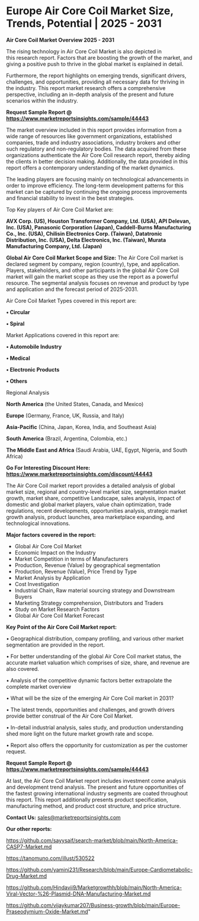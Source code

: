 # Europe Air Core Coil Market Size, Trends, Potential | 2025 - 2031

<Strong> Air Core Coil Market Overview 2025 - 2031</strong>

The rising technology in Air Core Coil Market is also depicted in this research report. Factors that are boosting the growth of the market, and giving a positive push to thrive in the global market is explained in detail.

Furthermore, the report highlights on emerging trends, significant drivers, challenges, and opportunities, providing all necessary data for thriving in the industry. This report market research offers a comprehensive perspective, including an in-depth analysis of the present and future scenarios within the industry.

<strong>Request Sample Report @ <a href=https://www.marketreportsinsights.com/sample/44443>https://www.marketreportsinsights.com/sample/44443</a></strong>

The market overview included in this report provides information from a wide range of resources like government organizations, established companies, trade and industry associations, industry brokers and other such regulatory and non-regulatory bodies. The data acquired from these organizations authenticate the Air Core Coil research report, thereby aiding the clients in better decision making. Additionally, the data provided in this report offers a contemporary understanding of the market dynamics.

The leading players are focusing mainly on technological advancements in order to improve efficiency. The long-term development patterns for this market can be captured by continuing the ongoing process improvements and financial stability to invest in the best strategies.

Top Key players of Air Core Coil Market are:

<strong>AVX Corp. (US), Houston Transformer Company, Ltd. (USA), API Delevan, Inc. (USA), Panasonic Corporation (Japan), Caddell-Burns Manufacturing Co., Inc. (USA), Chilisin Electronics Corp. (Taiwan), Datatronic Distribution, Inc. (USA), Delta Electronics, Inc. (Taiwan), Murata Manufacturing Company, Ltd. (Japan)</strong>

<strong><b>Global Air Core Coil Market Scope and Size:</b></strong>
The Air Core Coil market is declared segment by company, region (country), type, and application. Players, stakeholders, and other participants in the global Air Core Coil market will gain the market scope as they use the report as a powerful resource. The segmental analysis focuses on revenue and product by type and application and the forecast period of 2025-2031.

Air Core Coil Market Types covered in this report are:

<strong>•  Circular

•  Spiral</strong>

Market Applications covered in this report are:

<strong>•  Automobile Industry

•  Medical

•  Electronic Products

•  Others</strong> 

Regional Analysis

<strong>North America</strong> (the United States, Canada, and Mexico)

<strong>Europe</strong> (Germany, France, UK, Russia, and Italy)

<strong>Asia-Pacific</strong> (China, Japan, Korea, India, and Southeast Asia)

<strong>South America</strong> (Brazil, Argentina, Colombia, etc.)

<strong>The Middle East and Africa</strong> (Saudi Arabia, UAE, Egypt, Nigeria, and South Africa)

<strong>Go For Interesting Discount Here: <a href=https://www.marketreportsinsights.com/discount/44443>https://www.marketreportsinsights.com/discount/44443</a></strong>

The Air Core Coil market report provides a detailed analysis of global market size, regional and country-level market size, segmentation market growth, market share, competitive Landscape, sales analysis, impact of domestic and global market players, value chain optimization, trade regulations, recent developments, opportunities analysis, strategic market growth analysis, product launches, area marketplace expanding, and technological innovations.

<strong><b>Major factors covered in the report:</b></strong>
<ul>
  <li>Global Air Core Coil Market </li>
  <li>Economic Impact on the Industry</li>
  <li>Market Competition in terms of Manufacturers</li>
  <li>Production, Revenue (Value) by geographical segmentation</li>
  <li>Production, Revenue (Value), Price Trend by Type</li>
  <li>Market Analysis by Application</li>
  <li>Cost Investigation</li>
  <li>Industrial Chain, Raw material sourcing strategy and Downstream Buyers</li>
  <li>Marketing Strategy comprehension, Distributors and Traders</li>
  <li>Study on Market Research Factors</li>
  <li>Global Air Core Coil Market Forecast</li>
</ul>

<strong><b>Key Point of the Air Core Coil Market report:</b></strong>

• Geographical distribution, company profiling, and various other market segmentation are provided in the report.

• For better understanding of the global Air Core Coil market status, the accurate market valuation which comprises of size, share, and revenue are also covered.

• Analysis of the competitive dynamic factors better extrapolate the complete market overview

• What will be the size of the emerging Air Core Coil market in 2031?

• The latest trends, opportunities and challenges, and growth drivers provide better construal of the Air Core Coil Market.

• In-detail industrial analysis, sales study, and production understanding shed more light on the future market growth rate and scope.

• Report also offers the opportunity for customization as per the customer request.

<strong>Request Sample Report @ <a href=https://www.marketreportsinsights.com/sample/44443>https://www.marketreportsinsights.com/sample/44443</a></strong>

At last, the Air Core Coil Market report includes investment come analysis and development trend analysis. The present and future opportunities of the fastest growing international industry segments are coated throughout this report. This report additionally presents product specification, manufacturing method, and product cost structure, and price structure.

<strong>Contact Us:</strong>
sales@marketreportsinsights.com

<strong>Our other reports:</strong>

<a href=https://github.com/sayysaif/search-market/blob/main/North-America-CASP7-Market.md>https://github.com/sayysaif/search-market/blob/main/North-America-CASP7-Market.md</a>

<a href=https://tanomuno.com/illust/530522>https://tanomuno.com/illust/530522</a>

<a href=https://github.com/yamini231/Research/blob/main/Europe-Cardiometabolic-Drug-Market.md>https://github.com/yamini231/Research/blob/main/Europe-Cardiometabolic-Drug-Market.md</a>

<a href=https://github.com/Hindavii9/Marketgrowthh/blob/main/North-America-Viral-Vector-%26-Plasmid-DNA-Manufacturing-Market.md>https://github.com/Hindavii9/Marketgrowthh/blob/main/North-America-Viral-Vector-%26-Plasmid-DNA-Manufacturing-Market.md</a>

<a href=https://github.com/vijaykumar207/Business-growth/blob/main/Europe-Praseodymium-Oxide-Market.md>https://github.com/vijaykumar207/Business-growth/blob/main/Europe-Praseodymium-Oxide-Market.md</a>"
